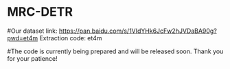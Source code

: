 # MRC-DETR

#Our dataset link: https://pan.baidu.com/s/1VIdYHk6JcFw2hJVDaBA90g?pwd=et4m   Extraction code: et4m 

#The code is currently being prepared and will be released soon. Thank you for your patience!
